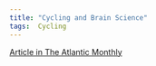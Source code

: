 ```yaml
---
title: "Cycling and Brain Science"
tags:  Cycling
---
```


[Article in The Atlantic Monthly](http://www.theatlanticcities.com/commute/2013/02/why-we-need-more-research-cycling-and-brain-science/4624/)
